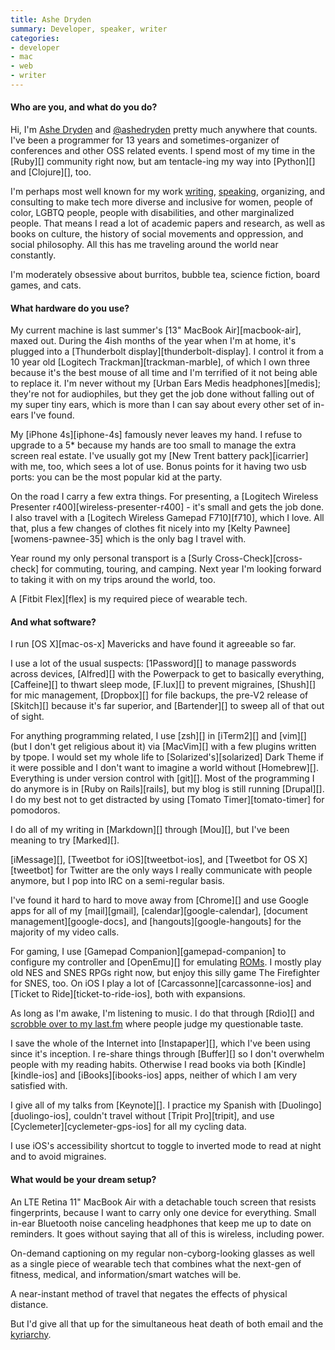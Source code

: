 ```yaml
---
title: Ashe Dryden
summary: Developer, speaker, writer
categories:
- developer
- mac
- web
- writer
---
```


#### Who are you, and what do you do?

Hi, I'm [Ashe Dryden](http://ashedryden.com "Ashe's website.") and [@ashedryden](https://twitter.com/ashedryden "Ashe's Twitter account.") pretty much anywhere that counts. I've been a programmer for 13 years and sometimes-organizer of conferences and other OSS related events. I spend most of my time in the [Ruby][] community right now, but am tentacle-ing my way into [Python][] and [Clojure][], too. 

I'm perhaps most well known for my work [writing](https://leanpub.com/the-diverse-team/ "Ashe's book on diverse teams."), [speaking](http://ashedryden.com/speaking/ "Ashe's speaking engagements."), organizing, and consulting to make tech more diverse and inclusive for women, people of color, LGBTQ people, people with disabilities, and other marginalized people. That means I read a lot of academic papers and research, as well as books on culture, the history of social movements and oppression, and social philosophy. All this has me traveling around the world near constantly.

I'm moderately obsessive about burritos, bubble tea, science fiction, board games, and cats.

#### What hardware do you use?

My current machine is last summer's [13" MacBook Air][macbook-air], maxed out. During the 4ish months of the year when I'm at home, it's plugged into a [Thunderbolt display][thunderbolt-display]. I control it from a 10 year old [Logitech Trackman][trackman-marble], of which I own three because it's the best mouse of all time and I'm terrified of it not being able to replace it. I'm never without my [Urban Ears Medis headphones][medis]; they're not for audiophiles, but they get the job done without falling out of my super tiny ears, which is more than I can say about every other set of in-ears I've found.

My [iPhone 4s][iphone-4s] famously never leaves my hand. I refuse to upgrade to a 5* because my hands are too small to manage the extra screen real estate. I've usually got my [New Trent battery pack][icarrier] with me, too, which sees a lot of use. Bonus points for it having two usb ports: you can be the most popular kid at the party.

On the road I carry a few extra things. For presenting, a [Logitech Wireless Presenter r400][wireless-presenter-r400] - it's small and gets the job done.  I also travel with a [Logitech Wireless Gamepad F710][f710], which I love. All that, plus a few changes of clothes fit nicely into my [Kelty Pawnee][womens-pawnee-35] which is the only bag I travel with.

Year round my only personal transport is a [Surly Cross-Check][cross-check] for commuting, touring, and camping. Next year I'm looking forward to taking it with on my trips around the world, too.

A [Fitbit Flex][flex] is my required piece of wearable tech.

#### And what software?

I run [OS X][mac-os-x] Mavericks and have found it agreeable so far.

I use a lot of the usual suspects: [1Password][] to manage passwords across devices, [Alfred][] with the Powerpack to get to basically everything, [Caffeine][] to thwart sleep mode, [F.lux][] to prevent migraines, [Shush][] for mic management, [Dropbox][] for file backups, the pre-V2 release of [Skitch][] because it's far superior, and [Bartender][] to sweep all of that out of sight.

For anything programming related, I use [zsh][] in [iTerm2][] and [vim][] (but I don't get religious about it) via [MacVim][] with a few plugins written by tpope. I would set my whole life to [Solarized's][solarized] Dark Theme if it were possible and I don't want to imagine a world without [Homebrew][]. Everything is under version control with [git][]. Most of the programming I do anymore is in [Ruby on Rails][rails], but my blog is still running [Drupal][]. I do my best not to get distracted by using [Tomato Timer][tomato-timer] for pomodoros.

I do all of my writing in [Markdown][] through [Mou][], but I've been meaning to try [Marked][].

[iMessage][], [Tweetbot for iOS][tweetbot-ios], and [Tweetbot for OS X][tweetbot] for Twitter are the only ways I really communicate with people anymore, but I pop into IRC on a semi-regular basis.

I've found it hard to hard to move away from [Chrome][] and use Google apps for all of my [mail][gmail], [calendar][google-calendar], [document management][google-docs], and [hangouts][google-hangouts] for the majority of my video calls.

For gaming, I use [Gamepad Companion][gamepad-companion] to configure my controller and [OpenEmu][] for emulating [ROMs](https://archive.org/details/messmame "A collection of ROMs for MAME and MESS on Archive.org."). I mostly play old NES and SNES RPGs right now, but enjoy this silly game The Firefighter for SNES, too. On iOS I play a lot of [Carcassonne][carcassonne-ios] and [Ticket to Ride][ticket-to-ride-ios], both with expansions.

As long as I'm awake, I'm listening to music. I do that through [Rdio][] and [scrobble over to my last.fm](http://www.last.fm/user/simplycontent "Ashe's Last.fm account.") where people judge my questionable taste.

I save the whole of the Internet into [Instapaper][], which I've been using since it's inception. I re-share things through [Buffer][] so I don't overwhelm people with my reading habits. Otherwise I read books via both [Kindle][kindle-ios] and [iBooks][ibooks-ios] apps, neither of which I am very satisfied with.

I give all of my talks from [Keynote][]. I practice my Spanish with [Duolingo][duolingo-ios], couldn't travel without [Tripit Pro][tripit], and use [Cyclemeter][cyclemeter-gps-ios] for all my cycling data.

I use iOS's accessibility shortcut to toggle to inverted mode to read at night and to avoid migraines.

#### What would be your dream setup?

An LTE Retina 11" MacBook Air with a detachable touch screen that resists fingerprints, because I want to carry only one device for everything. Small in-ear Bluetooth noise canceling headphones that keep me up to date on reminders. It goes without saying that all of this is wireless, including power.

On-demand captioning on my regular non-cyborg-looking glasses as well as a single piece of wearable tech that combines what the next-gen of fitness, medical, and information/smart watches will be.

A near-instant method of travel that negates the effects of physical distance.

But I'd give all that up for the simultaneous heat death of both email and the [kyriarchy](http://en.wikipedia.org/wiki/Kyriarchy "The Wikipedia entry for Kyriarchy.").